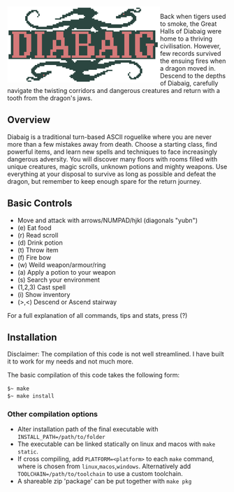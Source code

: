 <img src="docs/images/logo.png" align="left" width="350px"/>

Back when tigers used to smoke, the Great Halls of Diabaig were home to a thriving civilisation. However, few records survived the ensuing fires when a dragon moved in. Descend to the depths of Diabaig, carefully navigate the twisting corridors and dangerous creatures and return with a tooth from the dragon's jaws.

## Overview 

Diabaig is a traditional turn-based ASCII roguelike where you are never more than a few mistakes away from death. Choose a starting class, find powerful items, and learn new spells and techniques to face increasingly dangerous adversity. You will discover many floors with rooms filled with unique creatures, magic scrolls, unknown potions and mighty weapons. Use everything at your disposal to survive as long as possible and defeat the dragon, but remember to keep enough spare for the return journey.

## Basic Controls

* Move and attack with arrows/NUMPAD/hjkl (diagonals "yubn")
* (e) Eat food
* (r) Read scroll
* (d) Drink potion
* (t) Throw item
* (f) Fire bow
* (w) Weild weapon/armour/ring
* (a) Apply a potion to your weapon
* (s) Search your environment
* (1,2,3) Cast spell
* (i) Show inventory
* (>,<) Descend or Ascend stairway

For a full explanation of all commands, tips and stats, press (?)

## Installation

Disclaimer: The compilation of this code is not well streamlined. I have built it to work for my needs and not much more. 

The basic compilation of this code takes the following form:

```bash
$~ make
$~ make install
```

### Other compilation options

* Alter installation path of the final executable with `INSTALL_PATH=/path/to/folder`
* The executable can be linked statically on linux and macos with `make static`.
* If cross compiling, add `PLATFORM=<platform>` to each `make` command, where <platform> is chosen from `linux`,`macos`,`windows`. Alternatively add `TOOLCHAIN=/path/to/toolchain` to use a custom toolchain.
* A shareable zip 'package' can be put together with `make pkg`

